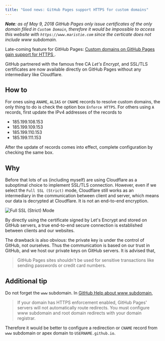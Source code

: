```yaml
---
title: "Good news: GitHub Pages support HTTPS for custom domains"
---
```


_**Note**: as of May 9, 2018 GitHub Pages only issue certificates of the only domain filled in `Custom Domain`, therefore it would be impossible to access this website with `https://www.maristie.com` since the certicate does not include www subdomain._

Late-coming feature for GitHub Pages: [Custom domains on GitHub Pages gain support for HTTPS ](https://blog.github.com/2018-05-01-github-pages-custom-domains-https).

GitHub partnered with the famous free CA *Let's Encrypt*, and SSL/TLS certificates are now available directly on GitHub Pages without any intermediary like Cloudflare.

## How to

For ones using `ANAME`, `ALIAS` or `CNAME` records to resolve custom domains, the only thing to do is check the option box `Enforce HTTPS`. For others using `A` records, first update the IPv4 addresses of the records to

- 185.199.108.153
- 185.199.109.153
- 185.199.110.153
- 185.199.111.153

After the update of records comes into effect, complete configuration by checking the same box.

## Why

Before that lots of us (including myself) are using Cloudflare as a suboptimal choice to implement SSL/TLS connection. However, even if we select the `Full SSL (Strict)` mode, Cloudflare still works as an intermediary in the communication between client and server, which means our data is decrypted at Cloudflare. It is not an end-to-end encryption.

![Full SSL (Strict) Mode](https://support.cloudflare.com/hc/en-us/article_attachments/206167947/cfssl_strict.png)

By directly using the certificate signed by Let's Encrypt and stored on GitHub servers, a true end-to-end secure connection is established between clients and our websites.

The drawback is also obvious: the private key is under the control of GitHub, not ourselves. Thus the communication is based on our trust in GitHub, and we host our private keys on GitHub servers. It is advised that,

> GitHub Pages sites shouldn't be used for sensitive transactions like sending passwords or credit card numbers.

## Additional tip

Do not forget the `www` subdomain. In [GitHub Help about www subdomain](https://help.github.com/articles/setting-up-an-apex-domain-and-www-subdomain/),

> If your domain has HTTPS enforcement enabled, GitHub Pages' servers will not automatically route redirects. You must configure www subdomain and root domain redirects with your domain registrar.

Therefore it would be better to configure a redirection or `CNAME` record from `www` subdomain or apex domain to `USERNAME.github.io`.
